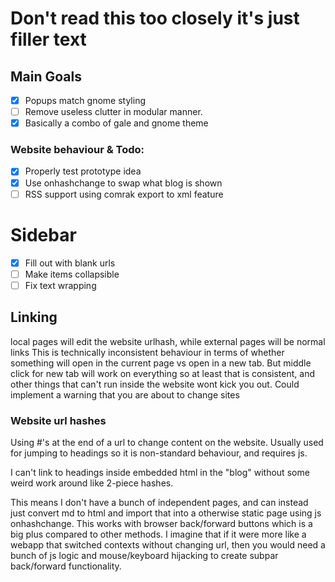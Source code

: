 # Don't read this too closely it's just filler text

## Main Goals
- [x] Popups match gnome styling
- [ ] Remove useless clutter in modular manner.
- [x] Basically a combo of gale and gnome theme

### Website behaviour & Todo:
 - [x] Properly test prototype idea
 - [x] Use onhashchange to swap what blog is shown
 - [ ] RSS support using comrak export to xml feature

# Sidebar
 - [x] Fill out with blank urls
 - [ ] Make items collapsible
 - [ ] Fix text wrapping

## Linking
local pages will edit the website urlhash, while external pages will be normal links
This is technically inconsistent behaviour in terms of whether something will open in the current page vs open in a new tab. But middle click for new tab will work on everything so at least that is consistent, and other things that can't run inside the website wont kick you out. Could implement a warning that you are about to change sites

### Website url hashes
Using #'s at the end of a url to change content on the website. Usually used for jumping to headings so it is non-standard behaviour, and requires js.

I can't link to headings inside embedded html in the "blog" without some weird work around like 2-piece hashes.

This means I don't have a bunch of independent pages, and can instead just convert md to html and import that into a otherwise static page using js onhashchange. This works with browser back/forward buttons which is a big plus compared to other methods. I imagine that if it were more like a webapp that switched contexts without changing url, then you would need a bunch of js logic and mouse/keyboard hijacking to create subpar back/forward functionality.